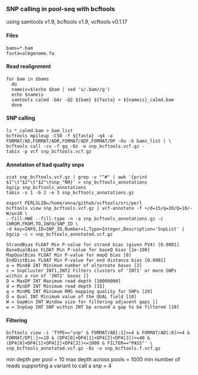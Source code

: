 ### SNP calling in pool-seq with bcftools

using samtools v1.9, bcftools v1.9, vcftools v0.1.17

#### Files

```
bams=*.bam
fasta=albgenome.fa
```

#### Read realignment
```
for bam in $bams
  do
  nameis=$(echo $bam | sed 's/.bam//g')
  echo $nameis
  samtools calmd -bAr -@2 ${bam} ${fasta} > ${nameis}_calmd.bam
  done
```

#### SNP calling
```
ls *_calmd.bam > bam_list
bcftools mpileup -C50 -f ${fasta} -q4 -a FORMAT/AD,FORMAT/ADR,FORMAT/ADF,FORMAT/DP -Ou -b bams_list | \
bcftools call -cv -f gq -Oz -o snp_bcftools.vcf.gz -
tabix -p vcf snp_bcftools.vcf.gz
```

#### Annotation of bad quality snps
```
zcat snp_bcftools.vcf.gz | grep -v "^#" | awk '{print $1"\t"$2"\t"$2"\tsnp_"NR}' > snp_bcftools_annotations
bgzip snp_bcftools_annotations
tabix -s 1 -b 2 -e 3 snp_bcftools_annotations.gz
```
```
export PERL5LIB=/home/anna/github/vcftools/src/perl
bcftools view snp_bcftools.vcf.gz | vcf-annotate -f +/d=15/q=20/Q=10/-W/w=10 \
--fill-HWE --fill-type -n -a snp_bcftools_annotations.gz -c CHROM,FROM,TO,INFO/SNP_ID \
-d key=INFO,ID=SNP_ID,Number=1,Type=Integer,Description='SnpList' | bgzip -c > snp_bcftools_annotated.vcf.gz
```

```
StrandBias FLOAT Min P-value for strand bias (given PV4) [0.0001]
BaseQualBias FLOAT Min P-value for baseQ bias [1e-100]
MapQualBias FLOAT Min P-value for mapQ bias [0]
EndDistBias FLOAT Min P-value for end distance bias [0.0001]
a = MinAB INT Minimum number of alternate bases [2]
c = SnpCluster INT1,INT2 Filters clusters of 'INT1' or more SNPs within a run of 'INT2' bases []
D = MaxDP INT Maximum read depth [10000000]
d = MinDP INT Minimum read depth [15]
q = MinMQ INT Minimum RMS mapping quality for SNPs [20]
Q = Qual INT Minimum value of the QUAL field [10]
W = GapWin INT Window size for filtering adjacent gaps []
w = SnpGap INT SNP within INT bp around a gap to be filtered [10]
```
#### Filtering

```
bcftools view -i 'TYPE=="snp" & FORMAT/AD[:1]>=4 & FORMAT/AD[:0]>=4 & FORMAT/DP[:]>=10 & (DP4[0]+DP4[1]+DP4[2]+DP4[3])>=40 & (DP4[0]+DP4[1]+DP4[2]+DP4[3])<=1000 & FILTER=="PASS"' \
snp_bcftools_annotated.vcf.gz -Oz -o snp_bcftools.f.vcf.gz
```

min depth per pool = 10
max depth across pools = 1000
min number of reads supporting a variant to call a snp = 4
